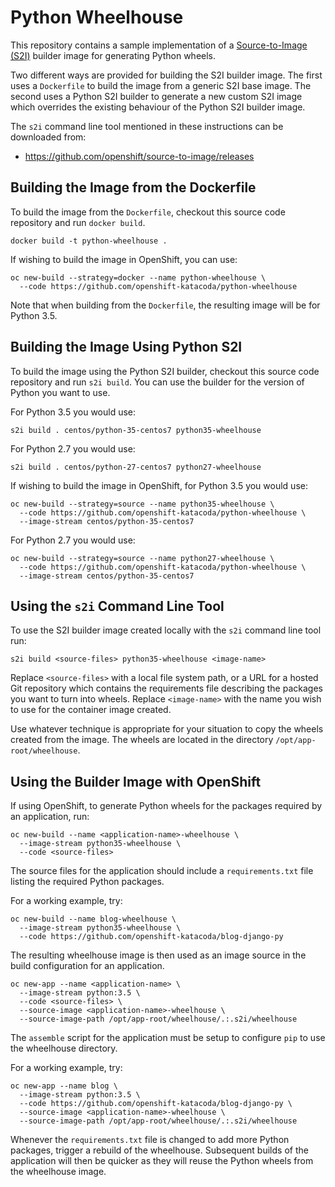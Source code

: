 Python Wheelhouse
=================

This repository contains a sample implementation of a [Source-to-Image (S2I)](https://github.com/openshift/source-to-image) builder image for generating Python wheels.

Two different ways are provided for building the S2I builder image. The first uses a ``Dockerfile`` to build the image from a generic S2I base image. The second uses a Python S2I builder to generate a new custom S2I image which overrides the existing behaviour of the Python S2I builder image.

The ``s2i`` command line tool mentioned in these instructions can be downloaded from:

* https://github.com/openshift/source-to-image/releases

Building the Image from the Dockerfile
--------------------------------------

To build the image from the ``Dockerfile``, checkout this source code repository and run ``docker build``.

```
docker build -t python-wheelhouse .
```

If wishing to build the image in OpenShift, you can use:

```
oc new-build --strategy=docker --name python-wheelhouse \
  --code https://github.com/openshift-katacoda/python-wheelhouse
```

Note that when building from the ``Dockerfile``, the resulting image will be for Python 3.5.

Building the Image Using Python S2I
-----------------------------------

To build the image using the Python S2I builder, checkout this source code repository and run ``s2i build``. You can use the builder for the version of Python you want to use.

For Python 3.5 you would use:

```
s2i build . centos/python-35-centos7 python35-wheelhouse
```

For Python 2.7 you would use:

```
s2i build . centos/python-27-centos7 python27-wheelhouse
```

If wishing to build the image in OpenShift, for Python 3.5 you would use:

```
oc new-build --strategy=source --name python35-wheelhouse \
  --code https://github.com/openshift-katacoda/python-wheelhouse \
  --image-stream centos/python-35-centos7
```

For Python 2.7 you would use:

```
oc new-build --strategy=source --name python27-wheelhouse \
  --code https://github.com/openshift-katacoda/python-wheelhouse \
  --image-stream centos/python-35-centos7
```

Using the ``s2i`` Command Line Tool
-----------------------------------

To use the S2I builder image created locally with the ``s2i`` command line tool run:

```
s2i build <source-files> python35-wheelhouse <image-name>
```

Replace ``<source-files>`` with a local file system path, or a URL for a hosted Git repository which contains the requirements file describing the packages you want to turn into wheels. Replace ``<image-name>`` with the name you wish to use for the container image created.

Use whatever technique is appropriate for your situation to copy the wheels created from the image. The wheels are located in the directory ``/opt/app-root/wheelhouse``.

Using the Builder Image with OpenShift
--------------------------------------

If using OpenShift, to generate Python wheels for the packages required by an application, run:

```
oc new-build --name <application-name>-wheelhouse \
  --image-stream python35-wheelhouse \
  --code <source-files>
```

The source files for the application should include a ``requirements.txt`` file listing the required Python packages.

For a working example, try:

```
oc new-build --name blog-wheelhouse \
  --image-stream python35-wheelhouse \
  --code https://github.com/openshift-katacoda/blog-django-py
```

The resulting wheelhouse image is then used as an image source in the build configuration for an application.

```
oc new-app --name <application-name> \
  --image-stream python:3.5 \
  --code <source-files> \
  --source-image <application-name>-wheelhouse \
  --source-image-path /opt/app-root/wheelhouse/.:.s2i/wheelhouse
```

The ``assemble`` script for the application must be setup to configure ``pip`` to use the wheelhouse directory.

For a working example, try:

```
oc new-app --name blog \
  --image-stream python:3.5 \
  --code https://github.com/openshift-katacoda/blog-django-py \
  --source-image <application-name>-wheelhouse \
  --source-image-path /opt/app-root/wheelhouse/.:.s2i/wheelhouse
```

Whenever the ``requirements.txt`` file is changed to add more Python packages, trigger a rebuild of the wheelhouse. Subsequent builds of the application will then be quicker as they will reuse the Python wheels from the wheelhouse image.
